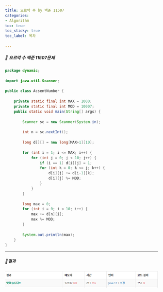 ```yaml
---
title: 오르막 수 by 백준 11507
categories:
- Algorithm
toc: true
toc_sticky: true
toc_label: 목차

---
```




 

##### 🔗 오르막 수 백준 11507문제 

```java
package dynamic;

import java.util.Scanner;

public class AcsentNumber {

    private static final int MAX = 1000;
    private static final int MOD = 10007;
    public static void main(String[] args) {

        Scanner sc = new Scanner(System.in);

        int n = sc.nextInt();

        long d[][] = new long[MAX+1][10];

        for (int i = 1; i <= MAX; i++) {
            for (int j = 0; j < 10; j++) {
                if (i == 1) d[i][j] = 1;
                for (int k = 0; k <= j; k++) {
                    d[i][j] += d[i-1][k];
                    d[i][j] %= MOD;
                }
            }
        }

        long max = 0;
        for (int i = 0; i < 10; i++) {
            max += d[n][i];
            max %= MOD;
        }

        System.out.println(max);
    }
}

```



<hr>


##### 💎결과 

![image-20220222210613182](../../assets/images/2022-02-22-ascentnumber/image-20220222210613182.png)
